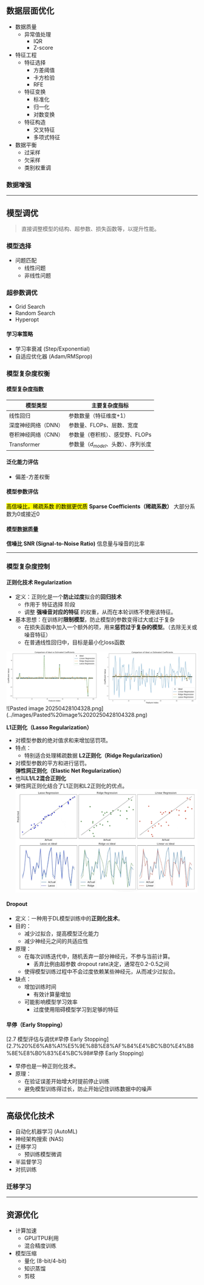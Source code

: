 
## 数据层面优化

- 数据质量
	- 异常值处理
		- IQR
		- Z-score
- 特征工程
	- 特征选择
		- 方差阈值
		- 卡方检验
		- RFE
	- 特征变换
		- 标准化
		- 归一化
		- 对数变换
	- 特征构造
		- 交叉特征
		- 多项式特征
- 数据平衡
	- 过采样
	- 欠采样
	- 类别权重调

### 数据增强


---

## 模型调优
> 直接调整模型的结构、超参数、损失函数等，以提升性能。

### 模型选择
- 问题匹配
	- 线性问题
	- 非线性问题


### 超参数调优
- Grid Search
- Random Search
- Hyperopt

#### 学习率策略
- 学习率衰减 (Step/Exponential)
- 自适应优化器 (Adam/RMSprop)


### 模型复杂度权衡


#### 模型复杂度指数
| **模型类型**    | **主要复杂度指标**              |
| ----------- | ------------------------ |
| 线性回归        | 参数数量（特征维度+1）             |
| 深度神经网络（DNN） | 参数量、FLOPs、层数、宽度          |
| 卷积神经网络（CNN） | 参数量（卷积核）、感受野、FLOPs       |
| Transformer | 参数量（$d_{model}$、头数）、序列长度 |

#### 泛化能力评估
- 偏差-方差权衡


#### 模型参数评估
<font style="background-color:yellow; color:black">高信噪比，稀疏系数 的数据更优质</font>
**Sparse Coefficients（稀疏系数）**
大部分系数为0或接近0

#### 模型数据质量
**信噪比 SNR (Signal-to-Noise Ratio)**
信息量与噪音的比率



---
### 模型复杂度控制

#### 正则化技术 Regularization
	
- 定义：正则化是一个**防止过度**拟合的**回归技术**
	- 作用于 特征选择 阶段
	- 调整 **强噪音对应的特征** 的权重，从而在本轮训练不使用该特征。
- 基本思想：在训练时**限制模型**，防止模型的参数变得过大或过于复杂
	- 在损失函数中加入一个额外的项，用来**惩罚过于复杂的模型**。（去除无关或噪音特征）
	- 在普通线性回归中，目标是最小化loss函数
	
<img src="../images/L1-L2.webp" alt="L1-L2.webp">
![Pasted image 20250428104328.png](../images/Pasted%20image%2020250428104328.png)

**L1正则化（Lasso Regularization）**
- 对模型参数的绝对值求和来增加惩罚项。
- 特点：
	- 特别适合处理稀疏数据
**L2正则化（Ridge Regularization）**
- 对模型参数的平方和进行惩罚。
**弹性网正则化（Elastic Net Regularization）**
- 也叫**L1/L2混合正则化**
- 弹性网正则化结合了L1正则和L2正则化的优点。
![Pasted image 20250427210701.png](../images/Pasted%20image%2020250427210701.png)


#### Dropout
- 定义：一种用于DL模型训练中的**正则化技术**。
- 目的：
	- 减少过拟合，提高模型泛化能力
	- 减少神经元之间的共适应性
- 原理：
	- 在每次训练迭代中，随机丢弃一部分神经元，不参与当前计算。
		- 丢弃比例由超参数 dropout rate决定，通常在0.2-0.5之间
	- 使得模型训练过程中不会过度依赖某些神经元，从而减少过拟合。
- 缺点：
	- 增加训练时间
		- 有效计算量增加
	- 可能影响模型学习效率
		- 过度使用阻碍模型学习到足够的特征

#### **早停（Early Stopping）**
[2.7 模型评估与调优#早停 Early Stopping](2.7%20%E6%A8%A1%E5%9E%8B%E8%AF%84%E4%BC%B0%E4%B8%8E%E8%B0%83%E4%BC%98#早停 Early Stopping)
- 早停也是一种正则化技术。
- 原理：
	- 在验证误差开始增大时提前停止训练
	- 避免模型训练得过长，防止开始记住训练数据中的噪声

---
## 高级优化技术
- 自动化机器学习 (AutoML)
- 神经架构搜索 (NAS)
- 迁移学习
	- 预训练模型微调
- 半监督学习
- 对抗训练

### 迁移学习


---
## 资源优化
- 计算加速
	- GPU/TPU利用
	- 混合精度训练
- 模型压缩
	- 量化 (8-bit/4-bit)
	- 知识蒸馏
	- 剪枝


